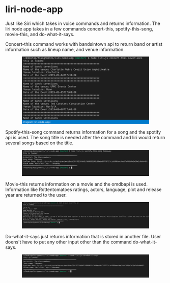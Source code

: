 # liri-node-app

Just like Siri which takes in voice commands and returns information. The liri node app takes in a few commands 
concert-this, spotify-this-song, movie-this, and do-what-it-says.

Concert-this command works with bandsintown api to return band or artist information such as lineup name, and venue information.
<div align="center">
    <img src="images/concert-this.png" width="400px"</img> 
</div>

Spotify-this-song command returns information for a song and the spotify api is used. The song title is needed after the command and liri would return several
songs based on the title.

<div align="center">
    <img src="images/spotify-this-song.png" width="400px"</img> 
</div>

Movie-this returns information on a movie and the omdbapi is used. Information like Rottentomatoes ratings, actors, language, plot and release year are returned to the user. 
<div align="center">
    <img src="images/movie-this.png" width="400px"</img> 
</div>

Do-what-it-says just returns information that is stored in another file. User doens't have to put any other input other than the command do-what-it-says. 
<div align="center">
    <img src="images/do-what-it-says.png" width="400px"</img> 
</div>